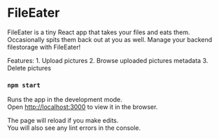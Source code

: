 # FileEater
FileEater is a tiny React app that takes your files and eats them. Occasionally spits them back out at you as well. Manage your backend filestorage with FileEater!

Features:
    1. Upload pictures
    2. Browse uploaded pictures metadata
    3. Delete pictures

### `npm start`

Runs the app in the development mode.\
Open [http://localhost:3000](http://localhost:3000) to view it in the browser.

The page will reload if you make edits.\
You will also see any lint errors in the console.
